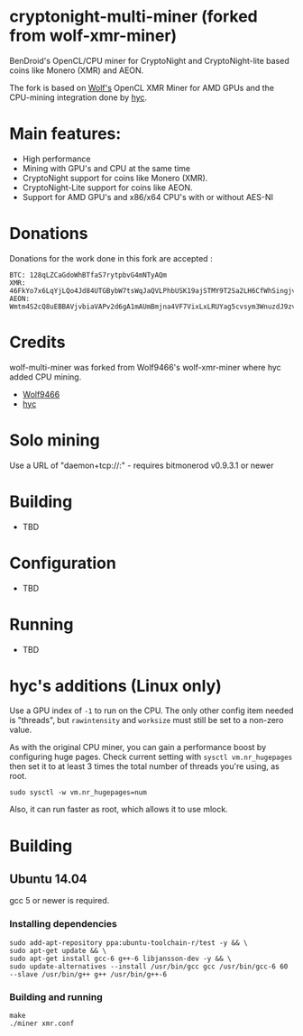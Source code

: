 # cryptonight-multi-miner (forked from wolf-xmr-miner)

BenDroid's OpenCL/CPU miner for CryptoNight and CryptoNight-lite based coins like Monero (XMR) and AEON.

The fork is based on [Wolf's](https://github.com/wolf9466) OpenCL XMR Miner for AMD GPUs and the CPU-mining integration done by [hyc](https://github.com/hyc).

# Main features:

* High performance
* Mining with GPU's and CPU at the same time
* CryptoNight support for coins like Monero (XMR).
* CryptoNight-Lite support for coins like AEON.
* Support for AMD GPU's and x86/x64 CPU's with or without AES-NI

Donations
=========
Donations for the work done in this fork are accepted :

```
BTC: 128qLZCaGdoWhBTfaS7rytpbvG4mNTyAQm
XMR: 46FkYo7x6LqYjLQo4Jd84UTGBybW7tsWqJaQVLPhbUSK19ajSTMY9T2Sa2LH6CfWhSingjvQARtfeM4Feekpp2yFR1wsFNT
AEON: Wmtm4S2cQ8uEBBAVjvbiaVAPv2d6gA1mAUmBmjna4VF7VixLxLRUYag5cvsym3WnuzdJ9zvhQ3Xwa8gWxPDPRfcQ3AUkYra3W
```

Credits
=======
wolf-multi-miner was forked from Wolf9466's wolf-xmr-miner where hyc added CPU mining.

* [Wolf9466](https://github.com/wolf9466)
* [hyc](https://github.com/hyc)


# Solo mining

Use a URL of "daemon+tcp://<host>:<port>" - requires bitmonerod v0.9.3.1 or newer

# Building

* TBD

# Configuration

* TBD

# Running

* TBD




# hyc's additions (Linux only)

Use a GPU index of `-1` to run on the CPU. The only other config item needed is "threads",
but `rawintensity` and `worksize` must still be set to a non-zero value.

As with the original CPU miner, you can gain a performance boost by configuring huge pages.
Check current setting with `sysctl vm.nr_hugepages` then set it to at least 3 times the
total number of threads you're using, as root.

    sudo sysctl -w vm.nr_hugepages=num

Also, it can run faster as root, which allows it to use mlock.


# Building

## Ubuntu 14.04

gcc 5 or newer is required.

### Installing dependencies

```
sudo add-apt-repository ppa:ubuntu-toolchain-r/test -y && \
sudo apt-get update && \
sudo apt-get install gcc-6 g++-6 libjansson-dev -y && \
sudo update-alternatives --install /usr/bin/gcc gcc /usr/bin/gcc-6 60 --slave /usr/bin/g++ g++ /usr/bin/g++-6
```

### Building and running

```
make
./miner xmr.conf
```
